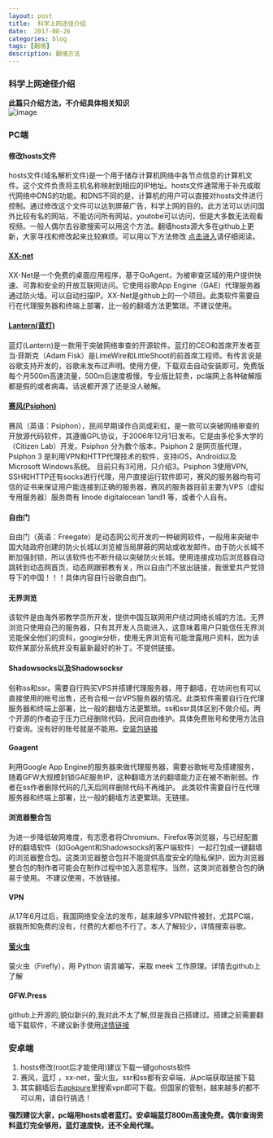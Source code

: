 ```yaml
---	
layout: post 
title: 	科学上网途径介绍  
date:  2017-08-26  
categories: blog 	 
tags: [翻墙]  	
description: 翻墙方法   	
---     
```


### 科学上网途径介绍  

**此篇只介绍方法，不介绍具体相关知识**   
![image](https://img.laod.cn/wp-content/uploads/2016/12/20170111022240.png)   


### PC端    
    
#### 修改hosts文件       
  
hosts文件(域名解析文件)是一个用于储存计算机网络中各节点信息的计算机文件。这个文件负责将主机名称映射到相应的IP地址。hosts文件通常用于补充或取代网络中DNS的功能。和DNS不同的是，计算机的用户可以直接对hosts文件进行控制。通过修改这个文件可以达到屏蔽广告，科学上网的目的。此方法可以访问国外比较有名的网站，不能访问所有网站，youtobe可以访问，但是大多数无法观看视频。一般人偶尔去谷歌搜索可以用这个方法。翻墙hosts源大多在github上更新，大家寻找和修改起来比较麻烦。可以用以下方法修改 [点击进入](https://laod.cn/hosts/2017-google-hosts.html)请仔细阅读。
    
  
#### [XX-net](https://github.com/XX-net/XX-Net/wiki/%E4%B8%AD%E6%96%87%E6%96%87%E6%A1%A3)

  
XX-Net是一个免费的桌面应用程序，基于GoAgent，为被审查区域的用户提供快速、可靠和安全的开放互联网访问。它使用谷歌App Engine（GAE）代理服务器通过防火墙。可以自动扫描IP。XX-Net是github上的一个项目。此类软件需要自行在代理服务器和终端上部署，比一般的翻墙方法更繁琐。不建议使用。 


#### [Lantern(蓝灯)](https://www.evernote.com/shard/s313/sh/4a524ea0-f8bc-4568-876a-220c945b08ff/30dc1556b67ae04dabb38b615c6ff478)      
    
     
蓝灯(Lantern)是一款用于突破网络审查的开源软件。蓝灯的CEO和首席开发者亚当·菲斯克（Adam Fisk）是LimeWire和LittleShoot的前首席工程师。有传言说是谷歌支持开发的，谷歌未发布过声明。使用方便，下载双击自动安装即可。免费版每个月500m高速流量，500m后速度极慢。专业版比较贵，pc端网上各种破解版都是假的或者病毒。话说都开源了还是没人破解。   
     
#### [赛风(Psiphon) ](https://s3.amazonaws.com/57wj-4j1q-wa7e/zh/download.html)    

赛风（英语：Psiphon），民间早期译作白凤或彩虹，是一款可以突破网络审查的开放源代码软件，其遵循GPL协议，于2006年12月1日发布。它是由多伦多大学的（Citizen Lab）开发。Psiphon 分为数个版本，Psiphon 2 是网页版代理，Psiphon 3 是利用VPN和HTTP代理技术的软件，支持iOS，Android以及Microsoft Windows系统。  目前只有3可用，只介绍3。Psiphon 3使用VPN, SSH和HTTP还有socks进行代理，用户直接运行软件即可，赛风的服务器均有可信的证书来保证用户能连接到正确的服务器，赛风的服务器目前主要为VPS（虚拟专用服务器）服务商有 linode digitalocean 1and1 等，或者个人自有。   
   
#### 自由门     
 自由门（英语：Freegate）是动态网公司开发的一种破网软件，一般用来突破中国大陆政府创建的防火长城以浏览被当局屏蔽的网站或收发邮件。由于防火长城不断加强封锁，所以该软件也不断升级以突破防火长城。使用连接成功后浏览器自动跳转到动态网首页，动态网跟邪教有关，所以自由门不放出链接，我很爱共产党领导下的中国！！！具体内容自行谷歌自由门。   
#### 无界浏览    
该软件是由海外邪教学员所开发，提供中国互联网用户绕过网络长城的方法。无界浏览只使用自己的服务器，只有其开发人员能进入，这意味着用户只能信任无界浏览能保全他们的资料，google分析，使用无界浏览有可能泄露用户资料，因为该软件某部分系统并没有最新最好的补丁。不提供链接。   

#### Shadowsocks以及Shadowsocksr    
俗称ss和ssr。需要自行购买VPS并搭建代理服务器，用于翻墙，在坊间也有可以直接使用的帐号出售，还有合租一台VPS服务器的情况。此类软件需要自行在代理服务器和终端上部署，比一般的翻墙方法更繁琐。ss和ssr具体区别不做介绍。两个开源的作者迫于压力已经删除代码，民间自由维护。具体免费账号和使用方法自行查询。没有好的账号就是不能用。[安装包链接](https://eyun.baidu.com/s/3nvI8Dbr#sharelink/path=%2F)     
   
#### Goagent  

利用Google App Engine的服务器来做代理服务器，需要谷歌帐号及搭建服务，随着GFW大规模封锁GAE服务IP，这种翻墙方法的翻墙能力正在被不断削弱。作者在ss作者删除代码的几天后同样删除代码不再维护。 此类软件需要自行在代理服务器和终端上部署，比一般的翻墙方法更繁琐。无链接。        
   
#### 浏览器整合包   

为进一步降低破网难度，有志愿者将Chromium、Firefox等浏览器，与已经配置好的翻墙软件（如GoAgent和Shadowsocks的客户端软件）一起打包成一键翻墙的浏览器整合包。这类浏览器整合包并不能提供高度安全的隐私保护，因为浏览器整合包的制作者可能会在制作过程中加入恶意程序。当然，这类浏览器整合包的确易于使用。 不建议使用，不放链接。 

#### VPN     
从17年6月过后，我国网络安全法的发布，越来越多VPN软件被封，尤其PC端，据我所知免费的没有，付费的大都也不行了。本人了解较少，详情搜索谷歌。   
   
#### [萤火虫](https://github.com/yinghuocho/firefly-proxy)    


萤火虫（Firefly），用 Python 语言编写，采取 meek 工作原理。详情去github上了解   
  
#### GFW.Press   
github上开源的,貌似新兴的,我对此不太了解,但是我自己搭建过。搭建之前需要翻墙下载软件，不建议新手使用[详情链接](https://github.com/chinashiyu/gfw.press)   

  
### 安卓端   
   
1. hosts修改(root后才能使用)建议下载一键gohosts软件  
2. 赛风，蓝灯 ，xx-net，萤火虫，ssr和ss都有安卓端，从pc端获取链接下载    
3. 其实翻墙后去[apkpure](www.apkpure.com)里搜索vpn即可下载。但国家的管制，越来越多的都不可以用，请自行挑选！  
   

   
 **强烈建议大家，pc端用hosts或者蓝灯。安卓端蓝灯800m高速免费。偶尔查询资料蓝灯完全够用，蓝灯速度快，还不全局代理。** 





   

   






